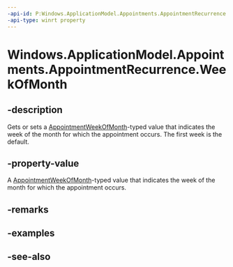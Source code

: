 ----api-id: P:Windows.ApplicationModel.Appointments.AppointmentRecurrence.WeekOfMonth
-api-type: winrt property
---<!-- Property syntaxpublic Windows.ApplicationModel.Appointments.AppointmentWeekOfMonth WeekOfMonth { get;  set; }--># Windows.ApplicationModel.Appointments.AppointmentRecurrence.WeekOfMonth## -descriptionGets or sets a [AppointmentWeekOfMonth](appointmentweekofmonth.md)-typed value that indicates the week of the month for which the appointment occurs. The first week is the default.## -property-valueA [AppointmentWeekOfMonth](appointmentweekofmonth.md)-typed value that indicates the week of the month for which the appointment occurs.## -remarks## -examples## -see-also